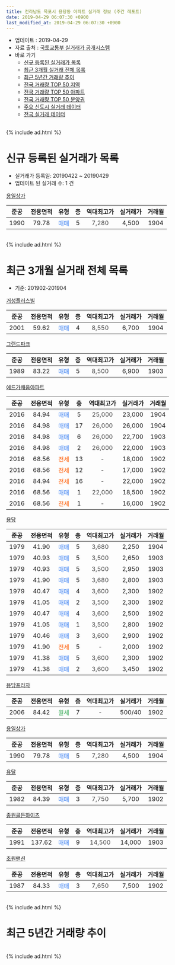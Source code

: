 ```yaml
---
title: 전라남도 목포시 용당동 아파트 실거래 정보 (주간 레포트)
date: 2019-04-29 06:07:30 +0900
last_modified_at: 2019-04-29 06:07:30 +0900
---
```


* 업데이트 : 2019-04-29
* 자료 출처 : [국토교통부 실거래가 공개시스템](http://rt.molit.go.kr)
* 바로 가기
    * [신규 등록된 실거래가 목록](#신규-등록된-실거래가-목록)
    * [최근 3개월 실거래 전체 목록](#최근-3개월-실거래-전체-목록)
    * [최근 5년간 거래량 추이](#최근-5년간-거래량-추이)
    * [전국 거래량 TOP 50 지역](https://inasie.github.io/apt-trade-info/최근-3개월-전국에서-가장-거래가-많이-발생한-지역)
    * [전국 거래량 TOP 50 아파트](https://inasie.github.io/apt-trade-info/최근-3개월-전국에서-가장-거래가-많이-발생한-아파트)
    * [전국 거래량 TOP 50 분양권](https://inasie.github.io/apt-trade-info/최근-3개월-전국에서-가장-거래가-많이-발생한-분양권)
    * [주요 신도시 실거래 데이터](https://inasie.github.io/apt-trade-info/주요-신도시)
    * [전국 실거래 데이터](https://inasie.github.io/apt-trade-info/전국)
<br>
{% include ad.html %}
<br>

# 신규 등록된 실거래가 목록
* 실거래가 등록일: 20190422 ~ 20190429
* 업데이트 된 실거래 수: 1 건


[용일상가](https://search.naver.com/search.naver?query=%EC%A0%84%EB%9D%BC%EB%82%A8%EB%8F%84+%EB%AA%A9%ED%8F%AC%EC%8B%9C+%EC%9A%A9%EB%8B%B9%EB%8F%99+%EC%9A%A9%EC%9D%BC%EC%83%81%EA%B0%80)

|준공|전용면적|유형|층|역대최고가|실거래가|거래월|
|:---:|:---:|:---:|:---:|:---:|:---:|:---:|
|1990|79.78|<span style="color:#4285f3">매매</span>|5|<span style="color:#444444">7,280</span>|4,500|1904|


<br>
{% include ad.html %}
<br>

# 최근 3개월 실거래 전체 목록
* 기준: 201902-201904


[거성플러스빌](https://search.naver.com/search.naver?query=%EC%A0%84%EB%9D%BC%EB%82%A8%EB%8F%84+%EB%AA%A9%ED%8F%AC%EC%8B%9C+%EC%9A%A9%EB%8B%B9%EB%8F%99+%EA%B1%B0%EC%84%B1%ED%94%8C%EB%9F%AC%EC%8A%A4%EB%B9%8C)

|준공|전용면적|유형|층|역대최고가|실거래가|거래월|
|:---:|:---:|:---:|:---:|:---:|:---:|:---:|
|2001|59.62|<span style="color:#4285f3">매매</span>|4|<span style="color:#444444">8,550</span>|6,700|1904|

[그랜드파크](https://search.naver.com/search.naver?query=%EC%A0%84%EB%9D%BC%EB%82%A8%EB%8F%84+%EB%AA%A9%ED%8F%AC%EC%8B%9C+%EC%9A%A9%EB%8B%B9%EB%8F%99+%EA%B7%B8%EB%9E%9C%EB%93%9C%ED%8C%8C%ED%81%AC)

|준공|전용면적|유형|층|역대최고가|실거래가|거래월|
|:---:|:---:|:---:|:---:|:---:|:---:|:---:|
|1989|83.22|<span style="color:#4285f3">매매</span>|5|<span style="color:#444444">8,500</span>|6,900|1903|

[에드가채움아파트](https://search.naver.com/search.naver?query=%EC%A0%84%EB%9D%BC%EB%82%A8%EB%8F%84+%EB%AA%A9%ED%8F%AC%EC%8B%9C+%EC%9A%A9%EB%8B%B9%EB%8F%99+%EC%97%90%EB%93%9C%EA%B0%80%EC%B1%84%EC%9B%80%EC%95%84%ED%8C%8C%ED%8A%B8)

|준공|전용면적|유형|층|역대최고가|실거래가|거래월|
|:---:|:---:|:---:|:---:|:---:|:---:|:---:|
|2016|84.94|<span style="color:#4285f3">매매</span>|5|<span style="color:#444444">25,000</span>|23,000|1904|
|2016|84.98|<span style="color:#4285f3">매매</span>|17|<span style="color:#444444">26,000</span>|26,000|1904|
|2016|84.98|<span style="color:#4285f3">매매</span>|6|<span style="color:#444444">26,000</span>|22,700|1903|
|2016|84.98|<span style="color:#4285f3">매매</span>|2|<span style="color:#444444">26,000</span>|22,000|1903|
|2016|68.56|<span style="color:#ff5a00">전세</span>|13|<span style="color:#444444">-</span>|18,000|1902|
|2016|68.56|<span style="color:#ff5a00">전세</span>|12|<span style="color:#444444">-</span>|17,000|1902|
|2016|84.94|<span style="color:#ff5a00">전세</span>|16|<span style="color:#444444">-</span>|22,000|1902|
|2016|68.56|<span style="color:#4285f3">매매</span>|1|<span style="color:#444444">22,000</span>|18,500|1902|
|2016|68.56|<span style="color:#ff5a00">전세</span>|1|<span style="color:#444444">-</span>|16,000|1902|

[용당](https://search.naver.com/search.naver?query=%EC%A0%84%EB%9D%BC%EB%82%A8%EB%8F%84+%EB%AA%A9%ED%8F%AC%EC%8B%9C+%EC%9A%A9%EB%8B%B9%EB%8F%99+%EC%9A%A9%EB%8B%B9)

|준공|전용면적|유형|층|역대최고가|실거래가|거래월|
|:---:|:---:|:---:|:---:|:---:|:---:|:---:|
|1979|41.90|<span style="color:#4285f3">매매</span>|5|<span style="color:#444444">3,680</span>|2,250|1904|
|1979|40.93|<span style="color:#4285f3">매매</span>|5|<span style="color:#444444">3,500</span>|2,650|1903|
|1979|40.93|<span style="color:#4285f3">매매</span>|5|<span style="color:#444444">3,500</span>|2,950|1903|
|1979|41.90|<span style="color:#4285f3">매매</span>|5|<span style="color:#444444">3,680</span>|2,800|1903|
|1979|40.47|<span style="color:#4285f3">매매</span>|4|<span style="color:#444444">3,600</span>|2,300|1902|
|1979|41.05|<span style="color:#4285f3">매매</span>|2|<span style="color:#444444">3,500</span>|2,300|1902|
|1979|40.47|<span style="color:#4285f3">매매</span>|4|<span style="color:#444444">3,600</span>|2,500|1902|
|1979|41.05|<span style="color:#4285f3">매매</span>|1|<span style="color:#444444">3,500</span>|2,800|1902|
|1979|40.46|<span style="color:#4285f3">매매</span>|3|<span style="color:#444444">3,600</span>|2,900|1902|
|1979|41.90|<span style="color:#ff5a00">전세</span>|5|<span style="color:#444444">-</span>|2,000|1902|
|1979|41.38|<span style="color:#4285f3">매매</span>|5|<span style="color:#444444">3,600</span>|2,300|1902|
|1979|41.38|<span style="color:#4285f3">매매</span>|2|<span style="color:#444444">3,600</span>|3,450|1902|

[용당프라자](https://search.naver.com/search.naver?query=%EC%A0%84%EB%9D%BC%EB%82%A8%EB%8F%84+%EB%AA%A9%ED%8F%AC%EC%8B%9C+%EC%9A%A9%EB%8B%B9%EB%8F%99+%EC%9A%A9%EB%8B%B9%ED%94%84%EB%9D%BC%EC%9E%90)

|준공|전용면적|유형|층|역대최고가|실거래가|거래월|
|:---:|:---:|:---:|:---:|:---:|:---:|:---:|
|2006|84.42|<span style="color:#34a853">월세</span>|7|<span style="color:#444444">-</span>|500/40|1902|

[용일상가](https://search.naver.com/search.naver?query=%EC%A0%84%EB%9D%BC%EB%82%A8%EB%8F%84+%EB%AA%A9%ED%8F%AC%EC%8B%9C+%EC%9A%A9%EB%8B%B9%EB%8F%99+%EC%9A%A9%EC%9D%BC%EC%83%81%EA%B0%80)

|준공|전용면적|유형|층|역대최고가|실거래가|거래월|
|:---:|:---:|:---:|:---:|:---:|:---:|:---:|
|1990|79.78|<span style="color:#4285f3">매매</span>|5|<span style="color:#444444">7,280</span>|4,500|1904|

[유달](https://search.naver.com/search.naver?query=%EC%A0%84%EB%9D%BC%EB%82%A8%EB%8F%84+%EB%AA%A9%ED%8F%AC%EC%8B%9C+%EC%9A%A9%EB%8B%B9%EB%8F%99+%EC%9C%A0%EB%8B%AC)

|준공|전용면적|유형|층|역대최고가|실거래가|거래월|
|:---:|:---:|:---:|:---:|:---:|:---:|:---:|
|1982|84.39|<span style="color:#4285f3">매매</span>|3|<span style="color:#444444">7,750</span>|5,700|1902|

[종원골든하이츠](https://search.naver.com/search.naver?query=%EC%A0%84%EB%9D%BC%EB%82%A8%EB%8F%84+%EB%AA%A9%ED%8F%AC%EC%8B%9C+%EC%9A%A9%EB%8B%B9%EB%8F%99+%EC%A2%85%EC%9B%90%EA%B3%A8%EB%93%A0%ED%95%98%EC%9D%B4%EC%B8%A0)

|준공|전용면적|유형|층|역대최고가|실거래가|거래월|
|:---:|:---:|:---:|:---:|:---:|:---:|:---:|
|1991|137.62|<span style="color:#4285f3">매매</span>|9|<span style="color:#444444">14,500</span>|14,000|1903|

[초원맨션](https://search.naver.com/search.naver?query=%EC%A0%84%EB%9D%BC%EB%82%A8%EB%8F%84+%EB%AA%A9%ED%8F%AC%EC%8B%9C+%EC%9A%A9%EB%8B%B9%EB%8F%99+%EC%B4%88%EC%9B%90%EB%A7%A8%EC%85%98)

|준공|전용면적|유형|층|역대최고가|실거래가|거래월|
|:---:|:---:|:---:|:---:|:---:|:---:|:---:|
|1987|84.33|<span style="color:#4285f3">매매</span>|3|<span style="color:#444444">7,650</span>|7,500|1902|


<br>
{% include ad.html %}
<br>

# 최근 5년간 거래량 추이


<div style="width:100%;">
    <canvas id="deal_progress" height="200"></canvas>
</div>

<script>
new Chart(document.getElementById("deal_progress"), {
    type: 'line',
    data: {
        labels: ['201404','201405','201406','201407','201408','201409','201410','201411','201412','201501','201502','201503','201504','201505','201506','201507','201508','201509','201510','201511','201512','201601','201602','201603','201604','201605','201606','201607','201608','201609','201610','201611','201612','201701','201702','201703','201704','201705','201706','201707','201708','201709','201710','201711','201712','201801','201802','201803','201804','201805','201806','201807','201808','201809','201810','201811','201812','201901','201902','201903','201904'],
        datasets: [{
            label: '매매',
            pointRadius: 1,
            data: [6, 0, 9, 4, 3, 5, 5, 5, 2, 3, 2, 6, 8, 6, 9, 6, 7, 7, 5, 7, 3, 2, 5, 7, 7, 4, 4, 19, 20, 31, 14, 10, 2, 3, 5, 6, 3, 7, 13, 7, 6, 5, 9, 4, 5, 3, 5, 5, 7, 4, 6, 6, 2, 9, 9, 3, 3, 6, 10, 7, 5],
            borderColor: "rgba(255, 201, 14, 1)",
            backgroundColor: "rgba(255, 201, 14, 0.5)",
            fill: false,
            lineTension: 0
        },{
            label: '전월세',
            pointRadius: 1,
            data: [1, 0, 2, 1, 3, 0, 0, 1, 1, 0, 1, 2, 0, 1, 3, 0, 0, 3, 0, 1, 1, 2, 0, 0, 0, 1, 5, 11, 14, 4, 2, 5, 0, 1, 0, 0, 1, 0, 1, 0, 0, 3, 2, 3, 0, 2, 0, 1, 4, 4, 2, 14, 7, 3, 5, 1, 2, 5, 6, 0, 0],
            borderColor: "rgba(0, 141, 185, 1)",
            backgroundColor: "rgba(0, 141, 185, 0.5)",
            fill: false,
            lineTension: 0
        }
        ]
    },
    options: {
        responsive: true,
        title: {
            display: false
        },
        tooltips: {
            mode: 'index',
            intersect: false
        },
        hover: {
            mode: 'nearest',
            intersect: true
        },
        scales: {
            xAxes: [{
                display: true,
                scaleLabel: {
                    display: true,
                    labelString: '년/월'
                }
            }],
            yAxes: [{
                display: true,
                ticks: {
                    suggestedMin: 0,
                },
                scaleLabel: {
                    display: true,
                    labelString: '실거래 수'
                }
            }]
        }
    }
});

</script>


<br>
{% include ad.html %}
<br>

